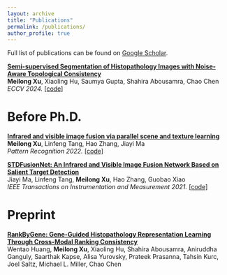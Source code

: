 ```yaml
---
layout: archive
title: "Publications"
permalink: /publications/
author_profile: true
---
```


Full list of publications can be found on [Google Scholar](https://scholar.google.com/citations?user=nphc_xcAAAAJ&hl=en).

<b>[Semi-supervised Segmentation of Histopathology Images with Noise-Aware Topological Consistency](https://arxiv.org/abs/2311.16447)</b> <br>
<b>Meilong Xu</b>, Xiaoling Hu, Saumya Gupta, Shahira Abousamra, Chao Chen<br>
<i>ECCV 2024.</i>
<span style="color:blue"></span> <a href="https://github.com/Melon-Xu/TopoSemiSeg/">[code]</a>

# Before Ph.D.
<b>[Infrared and visible image fusion via parallel scene and texture learning](https://www.sciencedirect.com/science/article/abs/pii/S0031320322004101)</b> <br>
<b>Meilong Xu</b>, Linfeng Tang, Hao Zhang, Jiayi Ma<br>
<i>Pattern Recognition 2022.</i>
<span style="color:blue"></span> <a href="https://github.com/Melon-Xu/PSTLFusion/">[code]</a>

<b>[STDFusionNet: An Infrared and Visible Image Fusion Network Based on Salient Target Detection](https://ieeexplore.ieee.org/document/9416507)</b> <br>
Jiayi Ma, Linfeng Tang, <b>Meilong Xu</b>, Hao Zhang, Guobao Xiao<br>
<i> IEEE Transactions on Instrumentation and Measurement 2021.</i>
<span style="color:blue"></span> <a href="https://github.com/Linfeng-Tang/STDFusionNet/">[code]</a>

# Preprint
<b>[RankByGene: Gene-Guided Histopathology Representation Learning Through Cross-Modal Ranking Consistency](https://arxiv.org/abs/2411.15076)</b> <br>
Wentao Huang, <b>Meilong Xu</b>, Xiaoling Hu, Shahira Abousamra, Aniruddha Ganguly, Saarthak Kapse, Alisa Yurovsky, Prateek Prasanna, Tahsin Kurc, Joel Saltz, Michael L. Miller, Chao Chen<br>

